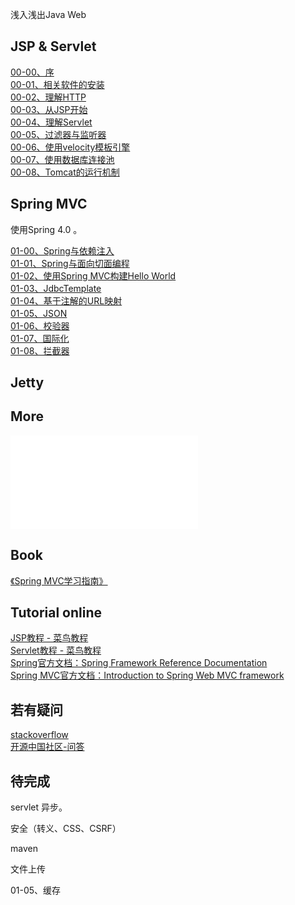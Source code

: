 浅入浅出Java Web

## JSP & Servlet

[00-00、序](./00-00.md)  
[00-01、相关软件的安装](./00-01.md)  
[00-02、理解HTTP](./00-02.md)  
[00-03、从JSP开始](./00-03.md)  
[00-04、理解Servlet](./00-04.md)  
[00-05、过滤器与监听器](./00-05.md)  
[00-06、使用velocity模板引擎](./00-06.md)  
[00-07、使用数据库连接池](./00-07.md)  
[00-08、Tomcat的运行机制](./00-08.md)  

## Spring MVC

使用Spring 4.0 。  

[01-00、Spring与依赖注入](./01-00.md)  
[01-01、Spring与面向切面编程](./01-01.md)  
[01-02、使用Spring MVC构建Hello World](./01-02.md)  
[01-03、JdbcTemplate](./01-03.md)  
[01-04、基于注解的URL映射](./01-04.md)  
[01-05、JSON](./01-05.md)  
[01-06、校验器](./01-06.md)  
[01-07、国际化](./01-07.md)  
[01-08、拦截器](./01-08.md)  


## Jetty

## More  
![更多](./more.md)  


## Book
[《Spring MVC学习指南》](http://book.douban.com/subject/26411275/)  

## Tutorial online

[JSP教程 - 菜鸟教程](http://www.runoob.com/jsp/jsp-tutorial.html)  
[Servlet教程 - 菜鸟教程](http://www.runoob.com/servlet/servlet-tutorial.html)  
[Spring官方文档：Spring Framework Reference Documentation](http://docs.spring.io/spring/docs/3.0.x/spring-framework-reference/html/index.html)  
[Spring MVC官方文档：Introduction to Spring Web MVC framework](http://docs.spring.io/spring/docs/3.0.x/spring-framework-reference/html/mvc.html)  

## 若有疑问  
[stackoverflow](http://stackoverflow.com/)  
[开源中国社区-问答](http://www.oschina.net/question)  


## 待完成

servlet 异步。

安全（转义、CSS、CSRF）

maven

文件上传  

01-05、缓存
